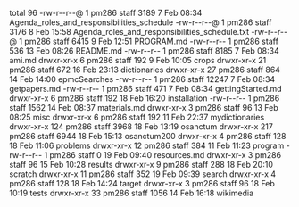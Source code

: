 total 96
-rw-r--r--@   1 pm286  staff   3189  7 Feb 08:34 Agenda_roles_and_responsibilities_schedule
-rw-r--r--@   1 pm286  staff   3176  8 Feb 15:58 Agenda_roles_and_responsibilities_schedule.txt
-rw-r--r--@   1 pm286  staff   6415  9 Feb 12:51 PROGRAM.md
-rw-r--r--    1 pm286  staff    536 13 Feb 08:26 README.md
-rw-r--r--    1 pm286  staff   8185  7 Feb 08:34 ami.md
drwxr-xr-x    6 pm286  staff    192  9 Feb 10:05 crops
drwxr-xr-x   21 pm286  staff    672 16 Feb 23:13 dictionaries
drwxr-xr-x   27 pm286  staff    864 14 Feb 14:00 epmcSearches
-rw-r--r--    1 pm286  staff  12247  7 Feb 08:34 getpapers.md
-rw-r--r--    1 pm286  staff    471  7 Feb 08:34 gettingStarted.md
drwxr-xr-x    6 pm286  staff    192 18 Feb 16:20 installation
-rw-r--r--    1 pm286  staff   1562 14 Feb 08:37 materials.md
drwxr-xr-x    3 pm286  staff     96 13 Feb 08:25 misc
drwxr-xr-x    6 pm286  staff    192 11 Feb 22:37 mydictionaries
drwxr-xr-x  124 pm286  staff   3968 18 Feb 13:19 osanctum
drwxr-xr-x  217 pm286  staff   6944 18 Feb 15:13 osanctum200
drwxr-xr-x    4 pm286  staff    128 18 Feb 11:06 problems
drwxr-xr-x   12 pm286  staff    384 11 Feb 11:23 program
-rw-r--r--    1 pm286  staff      0 19 Feb 09:40 resources.md
drwxr-xr-x    3 pm286  staff     96 15 Feb 10:28 results
drwxr-xr-x    9 pm286  staff    288 18 Feb 20:10 scratch
drwxr-xr-x   11 pm286  staff    352 19 Feb 09:39 search
drwxr-xr-x    4 pm286  staff    128 18 Feb 14:24 target
drwxr-xr-x    3 pm286  staff     96 18 Feb 10:19 tests
drwxr-xr-x   33 pm286  staff   1056 14 Feb 16:18 wikimedia
